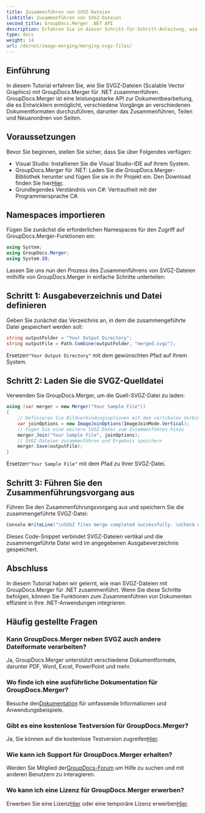 ```yaml
---
title: Zusammenführen von SVGZ-Dateien
linktitle: Zusammenführen von SVGZ-Dateien
second_title: GroupDocs.Merger .NET API
description: Erfahren Sie in dieser Schritt-für-Schritt-Anleitung, wie Sie SVGZ-Dateien mit GroupDocs.Merger für .NET zusammenführen. Verbessern Sie Ihre Fähigkeiten im Umgang mit Dokumenten.
type: docs
weight: 14
url: /de/net/image-merging/merging-svgz-files/
---
```

## Einführung
In diesem Tutorial erfahren Sie, wie Sie SVGZ-Dateien (Scalable Vector Graphics) mit GroupDocs.Merger für .NET zusammenführen. GroupDocs.Merger ist eine leistungsstarke API zur Dokumentbearbeitung, die es Entwicklern ermöglicht, verschiedene Vorgänge an verschiedenen Dokumentformaten durchzuführen, darunter das Zusammenführen, Teilen und Neuanordnen von Seiten.
## Voraussetzungen
Bevor Sie beginnen, stellen Sie sicher, dass Sie über Folgendes verfügen:
- Visual Studio: Installieren Sie die Visual Studio-IDE auf Ihrem System.
-  GroupDocs.Merger für .NET: Laden Sie die GroupDocs.Merger-Bibliothek herunter und fügen Sie sie in Ihr Projekt ein. Den Download finden Sie hier[Hier](https://releases.groupdocs.com/merger/net/).
- Grundlegendes Verständnis von C#: Vertrautheit mit der Programmiersprache C#.

## Namespaces importieren
Fügen Sie zunächst die erforderlichen Namespaces für den Zugriff auf GroupDocs.Merger-Funktionen ein:
```csharp
using System; 
using GroupDocs.Merger;
using System.IO;
```

Lassen Sie uns nun den Prozess des Zusammenführens von SVGZ-Dateien mithilfe von GroupDocs.Merger in einfache Schritte unterteilen:
## Schritt 1: Ausgabeverzeichnis und Datei definieren
Geben Sie zunächst das Verzeichnis an, in dem die zusammengeführte Datei gespeichert werden soll:
```csharp
string outputFolder = "Your Output Directory";
string outputFile = Path.Combine(outputFolder, "merged.svgz");
```
 Ersetzen`"Your Output Directory"` mit dem gewünschten Pfad auf Ihrem System.
## Schritt 2: Laden Sie die SVGZ-Quelldatei
Verwenden Sie GroupDocs.Merger, um die Quell-SVGZ-Datei zu laden:
```csharp
using (var merger = new Merger("Your Sample File"))
{
    // Definieren Sie Bildverbindungsoptionen mit dem vertikalen Verbindungsmodus
    var joinOptions = new ImageJoinOptions(ImageJoinMode.Vertical);
    // Fügen Sie eine weitere SVGZ-Datei zum Zusammenführen hinzu
    merger.Join("Your Sample File", joinOptions);
    // SVGZ-Dateien zusammenführen und Ergebnis speichern
    merger.Save(outputFile);
}
```
 Ersetzen`"Your Sample File"` mit dem Pfad zu Ihrer SVGZ-Datei.
## Schritt 3: Führen Sie den Zusammenführungsvorgang aus
Führen Sie den Zusammenführungsvorgang aus und speichern Sie die zusammengeführte SVGZ-Datei:
```csharp
Console.WriteLine("\nSVGZ files merge completed successfully. \nCheck output in {0}", outputFolder);
```
Dieses Code-Snippet verbindet SVGZ-Dateien vertikal und die zusammengeführte Datei wird im angegebenen Ausgabeverzeichnis gespeichert.

## Abschluss
In diesem Tutorial haben wir gelernt, wie man SVGZ-Dateien mit GroupDocs.Merger für .NET zusammenführt. Wenn Sie diese Schritte befolgen, können Sie Funktionen zum Zusammenführen von Dokumenten effizient in Ihre .NET-Anwendungen integrieren.

## Häufig gestellte Fragen
### Kann GroupDocs.Merger neben SVGZ auch andere Dateiformate verarbeiten?
Ja, GroupDocs.Merger unterstützt verschiedene Dokumentformate, darunter PDF, Word, Excel, PowerPoint und mehr.
### Wo finde ich eine ausführliche Dokumentation für GroupDocs.Merger?
 Besuche den[Dokumentation](https://reference.groupdocs.com/merger/net/) für umfassende Informationen und Anwendungsbeispiele.
### Gibt es eine kostenlose Testversion für GroupDocs.Merger?
 Ja, Sie können auf die kostenlose Testversion zugreifen[Hier](https://releases.groupdocs.com/).
### Wie kann ich Support für GroupDocs.Merger erhalten?
 Werden Sie Mitglied der[GroupDocs-Forum](https://forum.groupdocs.com/c/merger/32) um Hilfe zu suchen und mit anderen Benutzern zu interagieren.
### Wo kann ich eine Lizenz für GroupDocs.Merger erwerben?
 Erwerben Sie eine Lizenz[Hier](https://purchase.groupdocs.com/buy) oder eine temporäre Lizenz erwerben[Hier](https://purchase.groupdocs.com/temporary-license/).